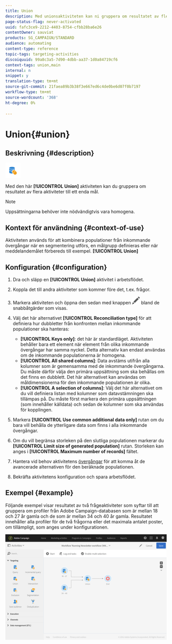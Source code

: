 ```yaml
---
title: Union
description: Med unionsaktiviteten kan ni gruppera om resultatet av flera aktiviteter till ett enda mål.
page-status-flag: never-activated
uuid: fafc3ce9-2212-4403-8754-cfbb28ba6e26
contentOwner: sauviat
products: SG_CAMPAIGN/STANDARD
audience: automating
content-type: reference
topic-tags: targeting-activities
discoiquuid: 99a8c3a5-7d90-4dbb-aa37-1d0a84719cf6
context-tags: union,main
internal: n
snippet: y
translation-type: tm+mt
source-git-commit: 21faea89b3b38f3e667ed6c4de0be6d07f0b7197
workflow-type: tm+mt
source-wordcount: '368'
ht-degree: 0%

---
```



# Union{#union}

## Beskrivning {#description}

![](assets/union.png)

Med den här **[!UICONTROL Union]** aktiviteten kan du gruppera om resultatet av flera aktiviteter till ett enda mål.

>[!NOTE]
>
>Uppsättningarna behöver inte nödvändigtvis vara homogena.

## Kontext för användning {#context-of-use}

Aktiviteten används för att kombinera populationer från inkommande övergångar när en segmentering utförs, en målgrupp definieras eller när meddelandemålet förbereds till exempel. **[!UICONTROL Union]**

## Konfiguration {#configuration}

1. Dra och släpp en **[!UICONTROL Union]** aktivitet i arbetsflödet.
1. Koppla det till andra aktiviteter som kommer före det, t.ex. frågor.
1. Markera aktiviteten och öppna den sedan med knappen ![](assets/edit_darkgrey-24px.png) bland de snabbåtgärder som visas.
1. Välj det här alternativet **[!UICONTROL Reconciliation type]** för att definiera hur dubbletter från konfronten mellan inkommande populationer ska hanteras:

   * **[!UICONTROL Keys only]**: det här är standardläget. Aktiviteten behåller bara ett element när element från olika inkommande övergångar har samma nyckel. Detta alternativ kan endast användas om de inkommande populationerna är homogena.
   * **[!UICONTROL All shared columns]**: Data avstäms utifrån alla kolumner som är gemensamma med de inkommande övergångarna. Du måste därför välja den primära uppsättning som ska behållas om det finns en dubblett. Det här alternativet kan användas om måldimensionerna för den inkommande populationen är olika.
   * **[!UICONTROL A selection of columns]**: Välj det här alternativet om du vill definiera listan med kolumner som datavstämningen ska tillämpas på. Du måste först markera den primära uppsättningen (som innehåller källdata) och sedan de kolumner som ska användas för kopplingen.

1. Markera **[!UICONTROL Use common additional data only]** rutan om du bara vill behålla de ytterligare data som finns i alla inkommande övergångar.
1. Om du vill begränsa storleken på den slutliga populationen markerar du **[!UICONTROL Limit size of generated population]** rutan. Storleken kan anges i **[!UICONTROL Maximum number of records]** fältet.
1. Hantera vid behov aktivitetens [övergångar](../../automating/using/activity-properties.md) för att komma åt de avancerade alternativen för den beräknade populationen.
1. Bekräfta aktivitetens konfiguration och spara arbetsflödet.

## Exempel {#example}

Följande exempel visar resultatet av två frågeaktiviteter som syftar till att gruppera om profiler från Adobe Campaign-databasen som är mellan 18 och 27 år gamla och de som är mellan 34 och 40 år gamla. Resultatet innehåller alla profiler för de två frågorna eller det maximala antalet poster, om tillämpligt, som anges under konfigurationen.

![](assets/wkf_union_example.png)
